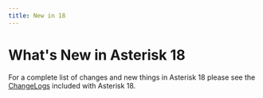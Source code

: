```yaml
---
title: New in 18
---
```


# What's New in Asterisk 18

For a complete list of changes and new things in Asterisk 18 please see the [ChangeLogs](https://github.com/asterisk/asterisk/tree/releases/18/ChangeLogs) included with Asterisk 18.
